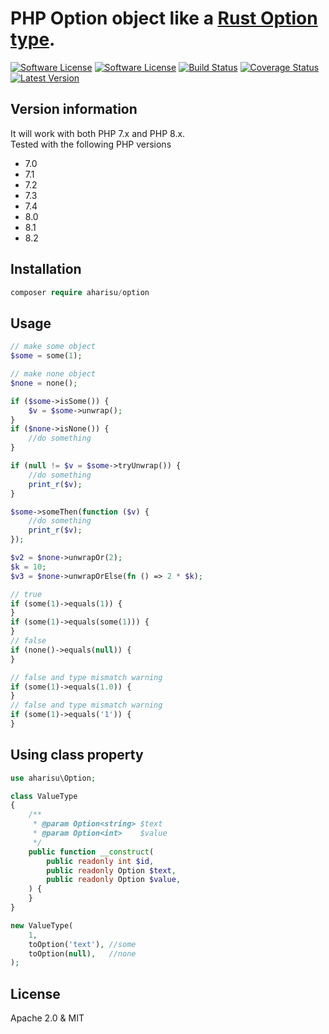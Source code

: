 # PHP Option object like a [Rust Option type](https://doc.rust-lang.org/std/option/enum.Option.html).
<p>
<a href="LICENSE-APACHE"><img src="https://img.shields.io/badge/license-Apache%202.0-brightgreen.svg?style=flat-square" alt="Software License"></img></a>
<a href="LICENSE-MIT2"><img src="https://img.shields.io/badge/license-MIT2-brightgreen.svg?style=flat-square" alt="Software License"></img></a>
<a href="https://github.com/aharisu/php-option/actions"><img src="https://github.com/aharisu/php-option/actions/workflows/tests.yml/badge.svg" alt="Build Status"></img></a>
<a href='https://coveralls.io/github/aharisu/php-option'><img src='https://coveralls.io/repos/github/aharisu/php-option/badge.svg' alt='Coverage Status' /></a>
<a href="https://github.com/aharisu/php-option/releases"><img src="https://img.shields.io/github/release/aharisu/php-option.svg?style=flat-square" alt="Latest Version"></img></a>
</p>

## Version information
It will work with both PHP 7.x and PHP 8.x.<br />
Tested with the following PHP versions
- 7.0
- 7.1
- 7.2
- 7.3
- 7.4
- 8.0
- 8.1
- 8.2


## Installation

```php
composer require aharisu/option
```

## Usage

```php
// make some object
$some = some(1);

// make none object
$none = none();

if ($some->isSome()) {
    $v = $some->unwrap();
}
if ($none->isNone()) {
    //do something
}

if (null != $v = $some->tryUnwrap()) {
    //do something
    print_r($v);
}

$some->someThen(function ($v) {
    //do something
    print_r($v);
});

$v2 = $none->unwrapOr(2);
$k = 10;
$v3 = $none->unwrapOrElse(fn () => 2 * $k);

// true
if (some(1)->equals(1)) {
}
if (some(1)->equals(some(1))) {
}
// false
if (none()->equals(null)) {
}

// false and type mismatch warning
if (some(1)->equals(1.0)) {
}
// false and type mismatch warning
if (some(1)->equals('1')) {
}
```

## Using class property

```php
use aharisu\Option;

class ValueType
{
    /**
     * @param Option<string> $text
     * @param Option<int>    $value
     */
    public function __construct(
        public readonly int $id,
        public readonly Option $text,
        public readonly Option $value,
    ) {
    }
}

new ValueType(
    1,
    toOption('text'), //some
    toOption(null),   //none
);
```

## License

Apache 2.0 & MIT